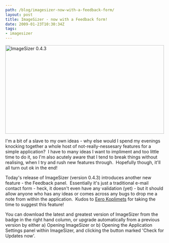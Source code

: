 ```yaml
---
path: /blog/imagesizer-now-with-a-feedback-form/
layout: post
title: ImageSizer - now with a Feedback form!
date: 2009-01-23T10:30:34Z
tags:
- imagesizer
---
```


<img class="alignnone size-full wp-image-633" title="ImageSizer 0.4.3" src="http://uploads.psyked.co.uk/2009/01/imagesizer043.jpg" alt="ImageSizer 0.4.3" width="500" height="280" />

I'm a bit of a slave to my own ideas - why else would I spend my evenings knocking together a whole host of not-really-nessesary features for a simple application?  I have to many ideas I want to impliment and too little time to do it, so I'm also acutely aware that I tend to break things without realising, when I try and rush new features through.  Hopefully though, it'll all turn out ok in the end!

Today's release of ImageSizer (version 0.4.3) introduces another new feature - the Feedback panel.  Essentially it's just a traditional e-mail contact form - heck, it doesn't even have any validation (yet) - but it should allow anyone who has any ideas or comes across any bugs to drop me a note from within the application.  Kudos to <a href="http://blog.pimpelsang.ee/" target="_blank">Eero Koplimets</a> for taking the time to suggest this feature!

You can download the latest and greatest version of ImageSizer from the badge in the right hand column, or upgrade automatically from a previous version by either a) Opening ImageSizer or b) Opening the Application Settings panel within ImageSizer, and clicking the button marked 'Check for Updates now'.
